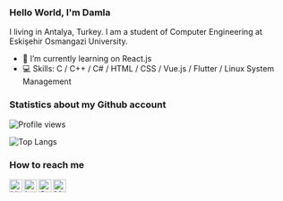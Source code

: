 ### Hello World, I'm Damla

I living in Antalya, Turkey. I am a student of Computer Engineering at Eskişehir Osmangazi University.
 
- 🌱 I’m currently learning on React.js
- 💻 Skills: C / C++ / C# / HTML / CSS / Vue.js / Flutter / Linux System Management

### Statistics about my Github account

![Profile views](https://gpvc.arturio.dev/damladlg)

![Top Langs](https://github-readme-stats.vercel.app/api/top-langs/?username=damladlg&layout=compact)
### How to reach me

<a target="_blank" href="https://www.linkedin.com/in/damla-dalgic/">
  <img align="left" alt="LinkdeIN" width="23px" src="https://cdn.jsdelivr.net/npm/simple-icons@v3/icons/linkedin.svg" />
</a>
<a target="_blank" href="https://www.instagram.com/damladlg/?hl=tr">
  <img align="left" alt="Instagram" width="23px" src="https://cdn.jsdelivr.net/npm/simple-icons@v3/icons/instagram.svg" />
</a>
<a target="_blank" href="mailto:damladdalgic@gmail.com">
  <img align="left" alt="Gmail" width="23px" src="https://cdn.jsdelivr.net/npm/simple-icons@v3/icons/gmail.svg" />
</a>
<a target="_blank" href="https://medium.com/@damladlg">
  <img align="left" alt="Medium" width="23px" src="https://cdn.jsdelivr.net/npm/simple-icons@v3/icons/medium.svg" />
</a>
